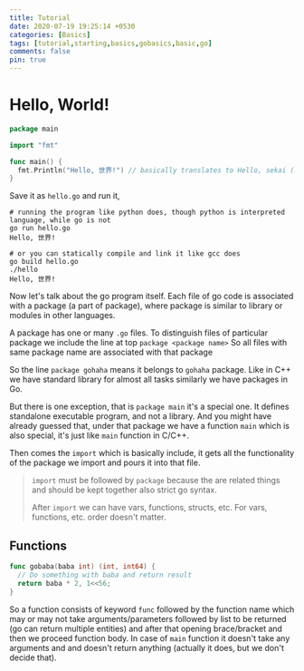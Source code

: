 ```yaml
---
title: Tutorial
date: 2020-07-19 19:25:14 +0530
categories: [Basics]
tags: [tutorial,starting,basics,gobasics,basic,go]
comments: false
pin: true
---
```


# Hello, World!
```go
package main

import "fmt"

func main() {
  fmt.Println("Hello, 世界!") // basically translates to Hello, sekai (Hello, World!)
}
```

Save it as `hello.go` and run it,

```shell
# running the program like python does, though python is interpreted language, while go is not
go run hello.go
Hello, 世界!

# or you can statically compile and link it like gcc does
go build hello.go
./hello
Hello, 世界!
```

Now let's talk about the go program itself. Each file of go code is associated with a package (a part of package),
where package is similar to library or modules in other languages.

A package has one or many `.go` files.
To distinguish files of particular package we include the line at top `package <package name>`
So all files with same package name are associated with that package

So the line `package gohaha` means it belongs to `gohaha` package.
Like in C++ we have standard library for almost all tasks similarly we have packages in Go.

But there is one exception, that is `package main` it's a special one. It defines standalone executable program,
and not a library. And you might have already guessed that, under that package we have a function `main`
which is also special, it's just like `main` function in C/C++.

Then comes the `import` which is basically include, it gets all the functionality of the
package we import and pours it into that file.

> `import` must be followed by `package` because the are related things and should be kept together also strict go syntax.
>
> After `import` we can have vars, functions, structs, etc.
For vars, functions, etc. order doesn't matter.

## Functions
```go
func gobaba(baba int) (int, int64) {
  // Do something with baba and return result
  return baba * 2, 1<<56;
}
```
So a function consists of keyword `func` followed by the function name which may or may not take arguments/parameters
followed by list to be returned (go can return multiple entities) and after that opening brace/bracket and then we proceed function body.
In case of `main` function it doesn't take any arguments and and doesn't return anything (actually it does, but we don't decide that).
